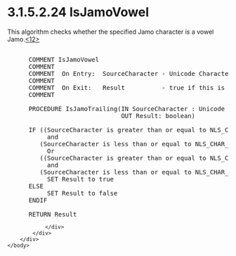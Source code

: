 <html dir="LTR" xmlns:mshelp="http://msdn.microsoft.com/mshelp" xmlns:ddue="http://ddue.schemas.microsoft.com/authoring/2003/5" xmlns:xlink="http://www.w3.org/1999/xlink" xmlns:tool="http://www.microsoft.com/tooltip">
    <head>
        <meta http-equiv="Content-Type" content="text/html; CHARSET=utf-8"></meta>
        <meta name="save" content="history"></meta>
        <title>3.1.5.2.24 IsJamoVowel</title>
        <xml>
            <mshelp:toctitle title="3.1.5.2.24 IsJamoVowel"></mshelp:toctitle>
            <mshelp:rltitle title="[MS-UCODEREF]: IsJamoVowel"></mshelp:rltitle>
            <mshelp:keyword index="A" term="2eaa7153-e51b-4229-910e-dc90cd1560d8"></mshelp:keyword>
            <mshelp:attr name="DCSext.ContentType" value="open specification"></mshelp:attr>
            <mshelp:attr name="AssetID" value="2eaa7153-e51b-4229-910e-dc90cd1560d8"></mshelp:attr>
            <mshelp:attr name="TopicType" value="kbRef"></mshelp:attr>
            <mshelp:attr name="DCSext.Title" value="[MS-UCODEREF]: IsJamoVowel" />
        </xml>
    </head>
    <body>
        <div id="header">
            <h1 class="heading">3.1.5.2.24 IsJamoVowel</h1>
        </div>
        <div id="mainSection">
            <div id="mainBody">
                <div id="allHistory" class="saveHistory"></div>
                <div id="sectionSection0" class="section" name="collapseableSection">
                    

<p>This algorithm checks whether the specified Jamo character
is a vowel Jamo.<a id="Appendix_A_Target_12"></a><a href="a6d86942-eaf6-44c6-8afd-1603b3f4f0aa.md#Appendix_A_12" aria-label="Product behavior note 12">&lt;12&gt;</a></p>

<dl>
<dd>
<div><pre>  
 COMMENT IsJamoVowel
 COMMENT
 COMMENT  On Entry:  SourceCharacter - Unicode Character to test
 COMMENT
 COMMENT  On Exit:   Result          - true if this is a vowel Jamo
 COMMENT
  
 PROCEDURE IsJamoTrailing(IN SourceCharacter : Unicode Character,
                          OUT Result: boolean)
  
 IF ((SourceCharacter is greater than or equal to NLS_CHAR_FIRST_VOWEL_JAMO)
      and
    (SourceCharacter is less than or equal to NLS_CHAR_LAST_VOWEL_JAMO))
      Or
    ((SourceCharacter is greater than or equal to NLS_CHAR_FIRST_EXT_B_VOWEL_JAMO)
      and
    (SourceCharacter is less than or equal to NLS_CHAR_LAST_LEADING_EXT_B_VOWEL_JAMO))
      SET Result to true
 ELSE
      SET Result to false
 ENDIF
  
 RETURN Result
</pre></div>
</dd></dl>


                </div>
            </div>
        </div>
    </body>
</html>